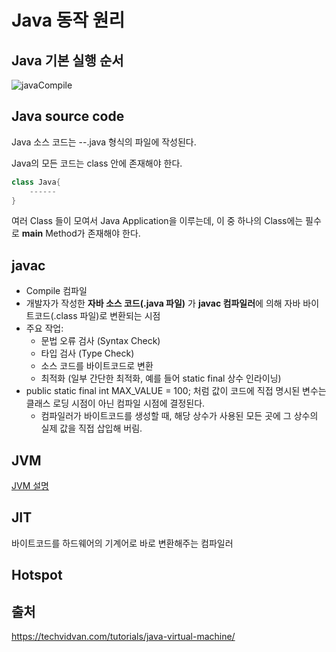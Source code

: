 # Java 동작 원리

## Java 기본 실행 순서


![javaCompile](../../Images/Java/javacompile.png)

## Java source code
Java 소스 코드는 --.java 형식의 파일에 작성된다.

Java의 모든 코드는 class 안에 존재해야 한다.

~~~java
class Java{
    ------
}
~~~

여러 Class 들이 모여서 Java Application을 이루는데, 이 중 하나의 Class에는 필수로 **main** Method가 존재해야 한다.

## javac

- Compile 컴파일
- 개발자가 작성한 **자바 소스 코드(.java 파일)** 가 **javac 컴파일러**에 의해 자바 바이트코드(.class 파일)로 변환되는 시점
- 주요 작업:
  - 문법 오류 검사 (Syntax Check)
  - 타입 검사 (Type Check)
  - 소스 코드를 바이트코드로 변환
  - 최적화 (일부 간단한 최적화, 예를 들어 static final 상수 인라이닝)
- public static final int MAX_VALUE = 100; 처럼 값이 코드에 직접 명시된 변수는 클래스 로딩 시점이 아닌 컴파일 시점에 결정된다.
  - 컴파일러가 바이트코드를 생성할 때, 해당 상수가 사용된 모든 곳에 그 상수의 실제 값을 직접 삽입해 버림.

## JVM
[JVM 설명](./JVM.md)

## JIT

바이트코드를 하드웨어의 기계어로 바로 변환해주는 컴파일러

## Hotspot


## 출처
https://techvidvan.com/tutorials/java-virtual-machine/